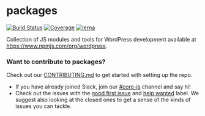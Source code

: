 # packages

[![Build Status](https://img.shields.io/travis/WordPress/packages/master.svg)](https://travis-ci.org/WordPress/packages)
[![Coverage](https://img.shields.io/codecov/c/github/WordPress/packages/master.svg)](https://codecov.io/gh/WordPress/packages)
[![lerna](https://img.shields.io/badge/maintained%20with-lerna-cc00ff.svg)](https://lernajs.io/)

Collection of JS modules and tools for WordPress development available at https://www.npmjs.com/org/wordpress.

### Want to contribute to packages?

Check out our [CONTRIBUTING.md](CONTRIBUTING.md) to get started with setting up the repo.

- If you have already joined Slack, join our [#core-js](https://wordpress.slack.com/messages/core-js) channel and say hi!
- Check out the issues with the [good first issue](https://github.com/WordPress/packages/labels/Good%20First%20Issue) and [help wanted](https://github.com/WordPress/packages/labels/help%20wanted) label. We suggest also looking at the closed ones to get a sense of the kinds of issues you can tackle.
